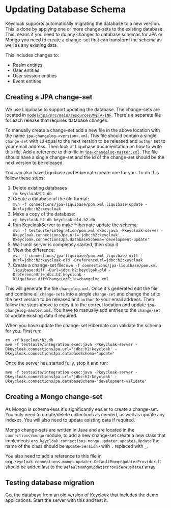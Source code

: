 Updating Database Schema
========================

Keycloak supports automatically migrating the database to a new version. This is done by applying one or more change-sets
to the existing database. This means if you need to do any changes to database schemas for JPA or Mongo you need to create 
a change-set that can transform the schema as well as any existing data.

This includes changes to:
 
* Realm entities
* User entities
* User session entities
* Event entities

 
Creating a JPA change-set
-------------------------

We use Liquibase to support updating the database. The change-sets are located in 
[`model/jpa/src/main/resources/META-INF`](../model/jpa/src/main/resources/META-INF).
There's a separate file for each release that requires database changes.

To manually create a change-set add a new file in the above location with the name `jpa-changelog-<version>.xml`. This file 
should contain a single `change-set` with `id` equal to the next version to be released and `author` set to your email 
address. Then look at Liquibase documentation on how to write this file. Add a reference to this file in
[`jpa-changelog-master.xml`](../model/jpa/src/main/resources/META-INF/jpa-changelog-master.xml).
The file should have a single change-set and the id of the change-set should be the next version to be released. 

You can also have Liquibase and Hibernate create one for you. To do this follow these steps:

1. Delete existing databases  
   `rm keycloak*h2.db`
2. Create a database of the old format:  
   `mvn -f connections/jpa-liquibase/pom.xml liquibase:update -Durl=jdbc:h2:keycloak`
3. Make a copy of the database:  
   `cp keycloak.h2.db keycloak-old.h2.db`    
3. Run KeycloakServer to make Hibernate update the schema:  
   `mvn -f testsuite/integration/pom.xml exec:java -Pkeycloak-server -Dkeycloak.connectionsJpa.url='jdbc:h2:keycloak' -Dkeycloak.connectionsJpa.databaseSchema='development-update'`
4. Wait until server is completely started, then stop it
5. View the difference:                                       
   `mvn -f connections/jpa-liquibase/pom.xml liquibase:diff -Durl=jdbc:h2:keycloak-old -DreferenceUrl=jdbc:h2:keycloak`
6. Create a change-set file:
   `mvn -f connections/jpa-liquibase/pom.xml liquibase:diff -Durl=jdbc:h2:keycloak-old -DreferenceUrl=jdbc:h2:keycloak -Dliquibase.diffChangeLogFile=changelog.xml`    
    
This will generate the file `changelog.xml`. Once it's generated edit the file and combine all `change-sets` into
a single `change-set` and change the `id` to the next version to be released and `author` to your email address. Then
follow the steps above to copy it to the correct location and update `jpa-changelog-master.xml`. You have to manually
add entries to the `change-set` to update existing data if required. 

When you have update the change-set Hibernate can validate the schema for you. First run:

    rm -rf keycloak*h2.db
    mvn -f testsuite/integration exec:java -Pkeycloak-server -Dkeycloak.connectionsJpa.url='jdbc:h2:keycloak' -Dkeycloak.connectionsJpa.databaseSchema='update'
    
Once the server has started fully, stop it and run:
    
    mvn -f testsuite/integration exec:java -Pkeycloak-server -Dkeycloak.connectionsJpa.url='jdbc:h2:keycloak' -Dkeycloak.connectionsJpa.databaseSchema='development-validate'


Creating a Mongo change-set
---------------------------

As Mongo is schema-less it's significantly easier to create a change-set. You only need to create/delete collections as
needed, as well as update any indexes. You will also need to update existing data if required.
 
Mongo change-sets are written in Java and are located in the `connections/mongo` module, to add a new change-set create 
a new class that implements `org.keycloak.connections.mongo.updater.updates.Update` the name of the class should be 
`Update<version>` with `.` replaced with `_`.

You also need to add a reference to this file in `org.keycloak.connections.mongo.updater.DefaultMongoUpdaterProvider`. 
It should be added last to the `DefaultMongoUpdaterProvider#updates` array.


Testing database migration
--------------------------

Get the database from an old version of Keycloak that includes the demo applications. Start the server with this and test it.
